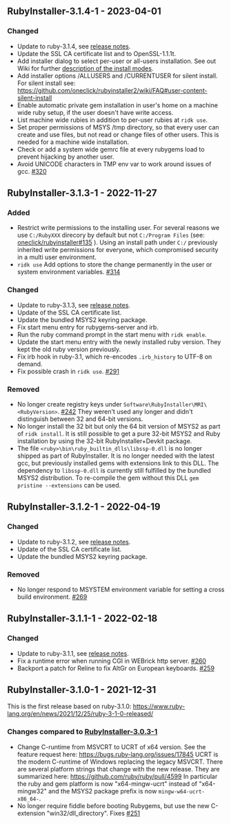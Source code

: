 ## RubyInstaller-3.1.4-1 - 2023-04-01

### Changed
- Update to ruby-3.1.4, see [release notes](https://www.ruby-lang.org/en/news/2023/03/30/ruby-3-1-4-released/).
- Update the SSL CA certificate list and to OpenSSL-1.1.1t.
- Add installer dialog to select per-user or all-users installation.
  See out Wiki for further [description of the install modes](https://github.com/oneclick/rubyinstaller2/wiki/FAQ#user-content-install-mode).
- Add installer options /ALLUSERS and /CURRENTUSER for silent install.
  For silent install see: https://github.com/oneclick/rubyinstaller2/wiki/FAQ#user-content-silent-install
- Enable automatic private gem installation in user's home on a machine wide ruby setup, if the user doesn't have write access.
- List machine wide rubies in addition to per-user rubies at `ridk use`.
- Set proper permissions of MSYS /tmp directory, so that every user can create and use files, but not read or change files of other users.
  This is needed for a machine wide installation.
- Check or add a system wide gemrc file at every rubygems load to prevent hijacking by another user.
- Avoid UNICODE characters in TMP env var to work around issues of gcc. [#320](https://github.com/oneclick/rubyinstaller2/issues/320)


## RubyInstaller-3.1.3-1 - 2022-11-27

### Added
- Restrict write permissions to the installing user.
  For several reasons we use `C:/RubyXXX` direcory by default but not `C:/Program Files` (see: [oneclick/rubyinstaller#135](https://github.com/oneclick/rubyinstaller/issues/135) ).
  Using an install path under `C:/` previously inherited write permissions for everyone, which compromised security in a multi user environment.
- `ridk use` Add options to store the change permanently in the user or system environment variables. [#314](https://github.com/oneclick/rubyinstaller2/issues/314)

### Changed
- Update to ruby-3.1.3, see [release notes](https://www.ruby-lang.org/en/news/2022/11/24/ruby-3-1-3-released/).
- Update of the SSL CA certificate list.
- Update the bundled MSYS2 keyring package.
- Fix start menu entry for rubygems-server and irb.
- Run the ruby command prompt in the start menu with `ridk enable`.
- Update the start menu entry with the newly installed ruby version.
  They kept the old ruby version previously.
- Fix irb hook in ruby-3.1, which re-encodes `.irb_history` to UTF-8 on demand.
- Fix possible crash in `ridk use`. [#291](https://github.com/oneclick/rubyinstaller2/issues/291)

### Removed
- No longer create registry keys under `Software\RubyInstaller\MRI\<RubyVersion>`. [#242](https://github.com/oneclick/rubyinstaller2/issues/242)
  They weren't used any longer and didn't distinguish between 32 and 64-bit versions.
- No longer install the 32 bit but only the 64 bit version of MSYS2 as part of `ridk install`.
  It is still possible to get a pure 32-bit MSYS2 and Ruby installation by using the 32-bit RubyInstaller+Devkit package.
- The file `<ruby>\bin\ruby_builtin_dlls\libssp-0.dll` is no longer shipped as part of RubyInstaller.
  It is no longer needed with the latest gcc, but previously installed gems with extensions link to this DLL.
  The dependency to `libssp-0.dll` is currently still fulfilled by the bundled MSYS2 distribution.
  To re-compile the gem without this DLL `gem pristine --extensions` can be used.


## RubyInstaller-3.1.2-1 - 2022-04-19

### Changed
- Update to ruby-3.1.2, see [release notes](https://www.ruby-lang.org/en/news/2022/04/12/ruby-3-1-2-released/).
- Update of the SSL CA certificate list.
- Update the bundled MSYS2 keyring package.

### Removed
- No longer respond to MSYSTEM environment variable for setting a cross build environment. [#269](https://github.com/oneclick/rubyinstaller2/issues/269)


## RubyInstaller-3.1.1-1 - 2022-02-18

### Changed
- Update to ruby-3.1.1, see [release notes](https://www.ruby-lang.org/en/news/2022/02/18/ruby-3-1-1-released/).
- Fix a runtime error when running CGI in WEBrick http server. [#260](https://github.com/oneclick/rubyinstaller2/issues/260)
- Backport a patch for Reline to fix AltGr on European keyboards. [#259](https://github.com/oneclick/rubyinstaller2/issues/259)


## RubyInstaller-3.1.0-1 - 2021-12-31

This is the first release based on ruby-3.1.0: https://www.ruby-lang.org/en/news/2021/12/25/ruby-3-1-0-released/

### Changes compared to [RubyInstaller-3.0.3-1](CHANGELOG-3.0.md#rubyinstaller-303-1---2021-11-27)
- Change C-runtime from MSVCRT to UCRT of x64 version.
  See the feature request here: https://bugs.ruby-lang.org/issues/17845
  UCRT is the modern C-runtime of Windows replacing the legacy MSVCRT.
  There are several platform strings that change with the new release.
  They are summarized here: https://github.com/ruby/ruby/pull/4599
  In particular the ruby and gem platform is now "x64-mingw-ucrt" instead of "x64-mingw32" and the MSYS2 package prefix is now `mingw-w64-ucrt-x86_64-`.
- No longer require fiddle before booting Rubygems, but use the new C-extension "win32/dll_directory".
  Fixes [#251](https://github.com/oneclick/rubyinstaller2/issues/251)
